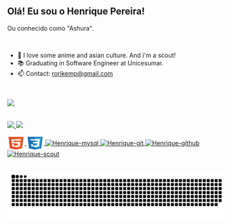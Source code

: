 ## Olá! Eu sou o Henrique Pereira!
Ou conhecido como "Ashura".

<br>

- 👀 I love some anime and asian culture. And i'm a scout!
- 📚 Graduating in Software Engineer at Unicesumar.
- 📫 Contact: rorikemp@gmail.com

<br>

<a href="https://www.linkedin.com/in/rorikemp?utm_source=share&utm_campaign=share_via&utm_content=profile&utm_medium=android_app" target="_blank"><img src="https://img.shields.io/badge/-LinkedIn-%230077B5?style=for-the-badge&logo=linkedin&logoColor=white" target="_blank"></a>

<br>

 <div> 
  <a href="https://github.com/ashura-senpai/">
  <img height="180em" src="https://github-readme-stats.vercel.app/api?username=ashura-senpai&show_icons=true&theme=gotham&include_all_commits=true&count_private=true"/>
  <img height="180em" src="https://github-readme-stats.vercel.app/api/top-langs/?username=ashura-senpai&layout=compact&langs_count=7&theme=gotham"/>
</div>
  
  <div style="display: inline_block"><br>
  <img align="center" alt="Henrique-HTML" height="30" width="40" src="https://raw.githubusercontent.com/devicons/devicon/master/icons/html5/html5-original.svg">
  <img align="center" alt="Henrique-CSS" height="30" width="40" src="https://raw.githubusercontent.com/devicons/devicon/master/icons/css3/css3-original.svg">
  <img align="center" alt="Henrique-mysql" height="30" width="40" src='https://cdn.jsdelivr.net/gh/devicons/devicon/icons/mysql/mysql-original.svg'>
  <img align="center" alt="Henrique-git" height="30" width="40" src='https://cdn.jsdelivr.net/gh/devicons/devicon/icons/git/git-original.svg'>
  <img align="center" alt="Henrique-github" height="30" width="40" src='https://static-00.iconduck.com/assets.00/github-icon-2048x1988-jzvzcf2t.png'>
  <img align="center" alt="Henrique-scout" height="30" width="40" src='https://cdn-icons-png.flaticon.com/512/3153/3153869.png'>
</div>
  
##

 ![Snake animation](https://github.com/ThiagoBussola/ThiagoBussola/blob/output/github-contribution-grid-snake.svg)

<!---
ashura-senpai/ashura-senpai is a ✨ special ✨ repository because its `README.md` (this file) appears on your GitHub profile.
You can click the Preview link to take a look at your changes.
--->

